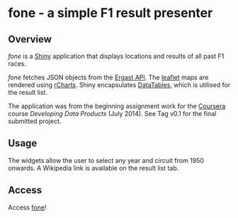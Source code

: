 fone - a simple F1 result presenter
===================================

## Overview
*fone* is a [Shiny](http://shiny.rstudio.com/) application that displays locations and results of all past F1 races.

*fone* fetches JSON objects from the [Ergast API](http://ergast.com/mrd/). The [leaflet](http://leafletjs.com/) maps are rendered using [rCharts](http://rcharts.io/). Shiny encapsulates [DataTables](http://www.datatables.net/), which is utilised for the result list.

The application was from the beginning assignment work for the [Coursera](https://www.coursera.org/) course *Developing Data Products* (July 2014). See Tag v0.1 for the final submitted project.
 
## Usage
The widgets allow the user to select any year and circuit from 1950 onwards. A Wikipedia link is available on the result list tab.

## Access
Access [fone](https://rrunner.shinyapps.io/fone/)!
